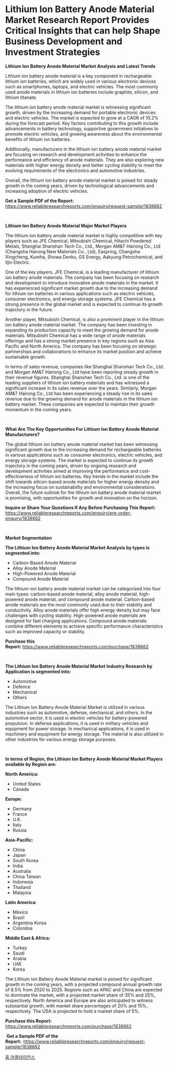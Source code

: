 <p><h1>Lithium Ion Battery Anode Material Market Research Report Provides Critical Insights that can help Shape Business Development and Investment Strategies</h1></p><p><strong>Lithium Ion Battery Anode Material Market Analysis and Latest Trends</strong></p>
<p><p>Lithium ion battery anode material is a key component in rechargeable lithium ion batteries, which are widely used in various electronic devices such as smartphones, laptops, and electric vehicles. The most commonly used anode materials in lithium ion batteries include graphite, silicon, and lithium titanate.</p><p>The lithium ion battery anode material market is witnessing significant growth, driven by the increasing demand for portable electronic devices and electric vehicles. The market is expected to grow at a CAGR of 10.2% during the forecast period. Key factors contributing to this growth include advancements in battery technology, supportive government initiatives to promote electric vehicles, and growing awareness about the environmental benefits of lithium ion batteries.</p><p>Additionally, manufacturers in the lithium ion battery anode material market are focusing on research and development activities to enhance the performance and efficiency of anode materials. They are also exploring new materials with higher energy density and better cycling stability to meet the evolving requirements of the electronics and automotive industries.</p><p>Overall, the lithium ion battery anode material market is poised for steady growth in the coming years, driven by technological advancements and increasing adoption of electric vehicles.</p></p>
<p><strong>Get a Sample PDF of the Report:&nbsp;</strong> <a href="https://www.reliableresearchreports.com/enquiry/request-sample/1838662">https://www.reliableresearchreports.com/enquiry/request-sample/1838662</a></p>
<p>&nbsp;</p>
<p><strong>Lithium Ion Battery Anode Material Major Market Players</strong></p>
<p><p>The lithium ion battery anode material market is highly competitive with key players such as JFE Chemical, Mitsubishi Chemical, Hitachi Powdered Metals, Shanghai Shanshan Tech Co., Ltd., Morgan AM&T Hairong Co., Ltd (Changsha Hairong New Materials Co., Ltd), Easpring, Changsha Xingcheng, Kureha, Showa Denko, GS Energy, Aakyung Petrochemical, and Iljin Electric.</p><p>One of the key players, JFE Chemical, is a leading manufacturer of lithium ion battery anode materials. The company has been focusing on research and development to introduce innovative anode materials in the market. It has experienced significant market growth due to the increasing demand for lithium ion batteries in various applications such as electric vehicles, consumer electronics, and energy storage systems. JFE Chemical has a strong presence in the global market and is expected to continue its growth trajectory in the future.</p><p>Another player, Mitsubishi Chemical, is also a prominent player in the lithium ion battery anode material market. The company has been investing in expanding its production capacity to meet the growing demand for anode materials. Mitsubishi Chemical has a wide range of anode materials offerings and has a strong market presence in key regions such as Asia Pacific and North America. The company has been focusing on strategic partnerships and collaborations to enhance its market position and achieve sustainable growth.</p><p>In terms of sales revenue, companies like Shanghai Shanshan Tech Co., Ltd. and Morgan AM&T Hairong Co., Ltd have been reporting steady growth in their revenue figures. Shanghai Shanshan Tech Co., Ltd. is one of the leading suppliers of lithium ion battery materials and has witnessed a significant increase in its sales revenue over the years. Similarly, Morgan AM&T Hairong Co., Ltd has been experiencing a steady rise in its sales revenue due to the growing demand for anode materials in the lithium ion battery market. These companies are expected to maintain their growth momentum in the coming years.</p></p>
<p>&nbsp;</p>
<p><strong>What Are The Key Opportunities For Lithium Ion Battery Anode Material Manufacturers?</strong></p>
<p><p>The global lithium ion battery anode material market has been witnessing significant growth due to the increasing demand for rechargeable batteries in various applications such as consumer electronics, electric vehicles, and energy storage systems. The market is expected to continue its growth trajectory in the coming years, driven by ongoing research and development activities aimed at improving the performance and cost-effectiveness of lithium ion batteries. Key trends in the market include the shift towards silicon-based anode materials for higher energy density and the increasing focus on sustainability and environmental considerations. Overall, the future outlook for the lithium ion battery anode material market is promising, with opportunities for growth and innovation on the horizon.</p></p>
<p><strong>Inquire or Share Your Questions If Any Before Purchasing This Report:</strong> <a href="https://www.reliableresearchreports.com/enquiry/pre-order-enquiry/1838662">https://www.reliableresearchreports.com/enquiry/pre-order-enquiry/1838662</a></p>
<p>&nbsp;</p>
<p><strong>Market Segmentation</strong></p>
<p><strong>The Lithium Ion Battery Anode Material Market Analysis by types is segmented into:</strong></p>
<p><ul><li>Carbon-Based Anode Material</li><li>Alloy Anode Material</li><li>High-Powered Anode Material</li><li>Compound Anode Material</li></ul></p>
<p><p>The lithium-ion battery anode material market can be categorized into four main types: carbon-based anode material, alloy anode material, high-powered anode material, and compound anode material. Carbon-based anode materials are the most commonly used due to their stability and conductivity. Alloy anode materials offer high energy density but may face challenges with cycling stability. High-powered anode materials are designed for fast charging applications. Compound anode materials combine different elements to achieve specific performance characteristics such as improved capacity or stability.</p></p>
<p><strong>Purchase this Report:&nbsp;</strong><a href="https://www.reliableresearchreports.com/purchase/1838662">https://www.reliableresearchreports.com/purchase/1838662</a></p>
<p>&nbsp;</p>
<p><strong>The Lithium Ion Battery Anode Material Market Industry Research by Application is segmented into:</strong></p>
<p><ul><li>Automotive</li><li>Defence</li><li>Mechanical</li><li>Others</li></ul></p>
<p><p>The Lithium Ion Battery Anode Material Market is utilized in various industries such as automotive, defense, mechanical, and others. In the automotive sector, it is used in electric vehicles for battery-powered propulsion. In defense applications, it is used in military vehicles and equipment for power storage. In mechanical applications, it is used in machinery and equipment for energy storage. The material is also utilized in other industries for various energy storage purposes.</p></p>
<p>&nbsp;</p>
<p><strong>In terms of Region, the Lithium Ion Battery Anode Material Market Players available by Region are:</strong></p>
<p>
    <p> <strong> North America: </strong>
        <ul>
            <li>United States</li>
            <li>Canada</li>
        </ul>
        </p> 
    <p> <strong> Europe: </strong>
        <ul>
            <li>Germany</li>
            <li>France</li>
            <li>U.K.</li>
            <li>Italy</li>
            <li>Russia</li>
        </ul>
        </p> 
    <p> <strong> Asia-Pacific: </strong>
        <ul>
            <li>China</li>
            <li>Japan</li>
            <li>South Korea</li>
            <li>India</li>
            <li>Australia</li>
            <li>China Taiwan</li>
            <li>Indonesia</li>
            <li>Thailand</li>
            <li>Malaysia</li>
        </ul>
        </p> 
    <p> <strong> Latin America: </strong>
        <ul>
            <li>Mexico</li>
            <li>Brazil</li>
            <li>Argentina Korea</li>
            <li>Colombia</li>
        </ul>
        </p> 
    <p> <strong> Middle East & Africa: </strong>
        <ul>
            <li>Turkey</li>
            <li>Saudi</li>
            <li>Arabia</li>
            <li>UAE</li>
            <li>Korea</li>
        </ul>
    </p>
    </p>
<p><p>The Lithium Ion Battery Anode Material market is poised for significant growth in the coming years, with a projected compound annual growth rate of 8.5% from 2020 to 2025. Regions such as APAC and China are expected to dominate the market, with a projected market share of 35% and 25%, respectively. North America and Europe are also anticipated to witness substantial growth, with market share percentages of 20% and 15%, respectively. The USA is projected to hold a market share of 5%.</p></p>
<p><strong>Purchase this Report: </strong><a href="https://www.reliableresearchreports.com/purchase/1838662">https://www.reliableresearchreports.com/purchase/1838662</a></p>
<p>&nbsp;<strong>Get a Sample PDF of the Report:&nbsp;&nbsp;</strong><a href="https://www.reliableresearchreports.com/enquiry/request-sample/1838662">https://www.reliableresearchreports.com/enquiry/request-sample/1838662</a></p>
<p><strong></strong></p>
<p><p><a href="https://github.com/fernandotryO5lson96765/Market-Research-Report-List-1/blob/main/378370115420.md">홈 어플라이언스</a></p></p>